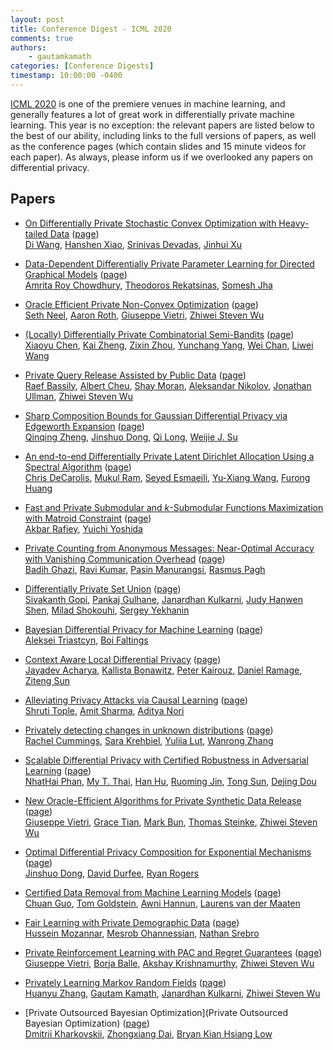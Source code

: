 ```yaml
---
layout: post
title: Conference Digest - ICML 2020
comments: true
authors: 
    - gautamkamath
categories: [Conference Digests]
timestamp: 10:00:00 -0400
---
```


[ICML 2020](https://icml.cc/virtual/2020) is one of the premiere venues in machine learning, and generally features a lot of great work in differentially private machine learning.
This year is no exception: the relevant papers are listed below to the best of our ability, including links to the full versions of papers, as well as the conference pages (which contain slides and 15 minute videos for each paper).
As always, please inform us if we overlooked any papers on differential privacy.

## Papers

- [On Differentially Private Stochastic Convex Optimization with Heavy-tailed Data](https://proceedings.icml.cc/static/paper_files/icml/2020/1190-Paper.pdf) ([page](https://icml.cc/virtual/2020/poster/5948))  
[Di Wang](http://www.acsu.buffalo.edu/~dwang45/), [Hanshen Xiao](https://scholar.google.com/citations?user=e3ZhEDEAAAAJ), [Srinivas Devadas](https://people.csail.mit.edu/devadas/), [Jinhui Xu](https://cse.buffalo.edu/~jinhui/)

- [Data-Dependent Differentially Private Parameter Learning for Directed Graphical Models](https://arxiv.org/abs/1905.12813) ([page](https://icml.cc/virtual/2020/poster/6262))  
[Amrita Roy Chowdhury](https://scholar.google.com/citations?user=lWWAZ4YAAAAJ), [Theodoros Rekatsinas](http://pages.cs.wisc.edu/~thodrek/), [Somesh Jha](http://pages.cs.wisc.edu/~jha/)

- [Oracle Efficient Private Non-Convex Optimization](https://arxiv.org/abs/1909.01783) ([page](https://icml.cc/virtual/2020/poster/5815))  
[Seth Neel](https://sethneel.com/), [Aaron Roth](https://www.cis.upenn.edu/~aaroth/), [Giuseppe Vietri](https://sites.google.com/umn.edu/giuseppe-vietri/home), [Zhiwei Steven Wu](https://zstevenwu.com/)

- [(Locally) Differentially Private Combinatorial Semi-Bandits](https://arxiv.org/abs/2006.00706) ([page](https://icml.cc/virtual/2020/poster/6315))  
[Xiaoyu Chen](https://scholar.google.com/citations?user=sioumZAAAAAJ), [Kai Zheng](https://scholar.google.com/citations?user=Bw-WdyUAAAAJ), [Zixin Zhou](https://twitter.com/zixinjackzhou), [Yunchang Yang](https://scholar.google.com/citations?user=m8m9nD0AAAAJ), [Wei Chan](https://www.microsoft.com/en-us/research/people/weic/), [Liwei Wang](http://www.liweiwang-pku.com/)

- [Private Query Release Assisted by Public Data](https://arxiv.org/abs/2004.10941) ([page](https://icml.cc/virtual/2020/poster/6329))  
[Raef Bassily](https://sites.google.com/view/rbassily), [Albert Cheu](https://www.ccs.neu.edu/home/albertcheu/), [Shay Moran](http://www.cs.technion.ac.il/~shaymrn/), [Aleksandar Nikolov](http://www.cs.toronto.edu/~anikolov/), [Jonathan Ullman](https://www.ccs.neu.edu/home/jullman/), [Zhiwei Steven Wu](https://zstevenwu.com/)

- [Sharp Composition Bounds for Gaussian Differential Privacy via Edgeworth Expansion](https://arxiv.org/abs/2003.04493) ([page](https://icml.cc/virtual/2020/poster/6734))  
[Qinqing Zheng](https://enosair.github.io/), [Jinshuo Dong](https://www.math.upenn.edu/~jinshuo/), [Qi Long](https://www.med.upenn.edu/apps/faculty/index.php/g275/p8939931), [Weijie J. Su](http://www-stat.wharton.upenn.edu/~suw/)

- [An end-to-end Differentially Private Latent Dirichlet Allocation Using a Spectral Algorithm](https://arxiv.org/abs/1805.10341) ([page](https://icml.cc/virtual/2020/poster/6240))  
[Chris DeCarolis](https://github.com/dpeng817), [Mukul Ram](https://twitter.com/exsidius), [Seyed Esmaeili](https://www.cs.umd.edu/people/sesmaeil), [Yu-Xiang Wang](https://sites.cs.ucsb.edu/~yuxiangw/), [Furong Huang](http://furong-huang.com/)

- [Fast and Private Submodular and $k$-Submodular Functions Maximization with Matroid Constraint](https://arxiv.org/abs/2006.15744) ([page](https://icml.cc/virtual/2020/poster/6365))  
[Akbar Rafiey](https://dblp.org/pid/166/1694.html), [Yuichi Yoshida](http://research.nii.ac.jp/~yyoshida/)

- [Private Counting from Anonymous Messages: Near-Optimal Accuracy with Vanishing Communication Overhead](https://proceedings.icml.cc/static/paper_files/icml/2020/2341-Paper.pdf) ([page](https://icml.cc/virtual/2020/poster/6134))  
[Badih Ghazi](https://sites.google.com/view/badihghazi/home), [Ravi Kumar](https://sites.google.com/site/ravik53/), [Pasin Manurangsi](https://pasin30055.github.io/), [Rasmus Pagh](https://www.itu.dk/people/pagh/)

- [Differentially Private Set Union](https://arxiv.org/abs/2002.09745) ([page](https://icml.cc/virtual/2020/poster/6541))  
[Sivakanth Gopi](https://www.microsoft.com/en-us/research/people/sigopi/), [Pankaj Gulhane](https://www.linkedin.com/in/pankajgulhane/), [Janardhan Kulkarni](https://www.microsoft.com/en-us/research/people/jakul/), [Judy Hanwen Shen](https://heyyjudes.github.io/), [Milad Shokouhi](https://www.microsoft.com/en-us/research/people/milads/), [Sergey Yekhanin](http://www.yekhanin.org/)

- [Bayesian Differential Privacy for Machine Learning](https://arxiv.org/abs/1901.09697) ([page](https://icml.cc/virtual/2020/poster/6547))  
[Aleksei Triastcyn](https://scholar.google.com/citations?user=BCWx7iQAAAAJ), [Boi Faltings](https://people.epfl.ch/boi.faltings)

- [Context Aware Local Differential Privacy](https://arxiv.org/abs/1911.00038) ([page](https://icml.cc/virtual/2020/poster/5775))  
[Jayadev Acharya](https://people.ece.cornell.edu/acharya/), [Kallista Bonawitz](https://research.google/people/105175/), [Peter Kairouz](https://kairouzp.github.io/), [Daniel Ramage](https://research.google/people/106777/), [Ziteng Sun](http://www.zitengsun.com/)

- [Alleviating Privacy Attacks via Causal Learning](https://arxiv.org/abs/1909.12732) ([page](https://icml.cc/virtual/2020/poster/6346))  
[Shruti Tople](https://www.microsoft.com/en-us/research/people/shtople/), [Amit Sharma](http://www.amitsharma.in/), [Aditya Nori](https://www.microsoft.com/en-us/research/people/adityan/)

- [Privately detecting changes in unknown distributions](https://arxiv.org/abs/1910.01327) ([page](https://icml.cc/virtual/2020/poster/5854))  
[Rachel Cummings](https://sites.gatech.edu/rachel-cummings/), [Sara Krehbiel](https://sites.google.com/view/skrehbiel/home), [Yuliia Lut](https://scholar.google.com/citations?user=ayasb_wAAAAJ), [Wanrong Zhang](https://wanrongz.github.io/)

- [Scalable Differential Privacy with Certified Robustness in Adversarial Learning](https://arxiv.org/abs/1903.09822) ([page](https://icml.cc/virtual/2020/poster/6401))  
[NhatHai Phan](https://sites.google.com/site/ihaiphan/), [My T. Thai](https://www.cise.ufl.edu/~mythai/), [Han Hu](https://scholar.google.com/citations?user=OgXtPDIAAAAJ), [Ruoming Jin](http://www.cs.kent.edu/~jin/), [Tong Sun](https://research.adobe.com/person/tong-sun/), [Dejing Dou](https://ix.cs.uoregon.edu/~dou/)

- [New Oracle-Efficient Algorithms for Private Synthetic Data Release](https://arxiv.org/abs/2007.05453) ([page](https://icml.cc/virtual/2020/poster/5814))  
[Giuseppe Vietri](https://sites.google.com/umn.edu/giuseppe-vietri/home), [Grace Tian](https://scholar.google.com/citations?user=dDVIyEQAAAAJ), [Mark Bun](https://cs-people.bu.edu/mbun/), [Thomas Steinke](http://www.thomas-steinke.net/), [Zhiwei Steven Wu](https://zstevenwu.com/)

- [Optimal Differential Privacy Composition for Exponential Mechanisms](https://arxiv.org/abs/1909.13830) ([page](https://icml.cc/virtual/2020/poster/6687))  
[Jinshuo Dong](https://www.math.upenn.edu/~jinshuo/), [David Durfee](https://dblp.org/pid/155/9794.html), [Ryan Rogers](https://scholar.google.com/citations?user=jr7gGB4AAAAJ)

- [Certified Data Removal from Machine Learning Models](https://arxiv.org/abs/1911.03030) ([page](https://icml.cc/virtual/2020/poster/5895))  
[Chuan Guo](https://sites.google.com/view/chuanguo), [Tom Goldstein](https://www.cs.umd.edu/~tomg/), [Awni Hannun](https://awnihannun.com/), [Laurens van der Maaten](https://lvdmaaten.github.io/)

- [Fair Learning with Private Demographic Data](https://arxiv.org/abs/2002.11651) ([page](https://icml.cc/virtual/2020/poster/6499))  
[Hussein Mozannar](https://husseinmozannar.github.io/), [Mesrob Ohannessian](https://sites.google.com/site/mesrob/home/), [Nathan Srebro](https://ttic.uchicago.edu/~nati/)

- [Private Reinforcement Learning with PAC and Regret Guarantees](https://proceedings.icml.cc/static/paper_files/icml/2020/2453-Paper.pdf) ([page](https://icml.cc/virtual/2020/poster/6152))  
[Giuseppe Vietri](https://sites.google.com/umn.edu/giuseppe-vietri/home), [Borja Balle](https://borjaballe.github.io/), [Akshay Krishnamurthy](https://people.cs.umass.edu/~akshay/), [Zhiwei Steven Wu](https://zstevenwu.com/)

- [Privately Learning Markov Random Fields](https://arxiv.org/abs/2002.09463) ([page](https://icml.cc/virtual/2020/poster/5776))  
[Huanyu Zhang](https://huanyuzhang.github.io/), [Gautam Kamath](http://www.gautamkamath.com/), [Janardhan Kulkarni](https://www.microsoft.com/en-us/research/people/jakul/), [Zhiwei Steven Wu](https://zstevenwu.com/)

- [Private Outsourced Bayesian Optimization](Private Outsourced Bayesian Optimization) ([page](https://icml.cc/virtual/2020/poster/6783))  
[Dmitrii Kharkovskii](https://scholar.google.com/citations?user=7_2XTQ8AAAAJ), [Zhongxiang Dai](https://daizhongxiang.github.io/), [Bryan Kian Hsiang Low](https://www.comp.nus.edu.sg/~lowkh/research.html)
